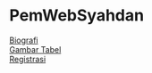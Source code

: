 # PemWebSyahdan

[Biografi ](https://syahdanalfiansyah.github.io/PemWebSyahdan/Biografi/) <br>
[Gambar Tabel ](https://syahdanalfiansyah.github.io/PemWebSyahdan/Tabel/) <br>
[Registrasi ](https://syahdanalfiansyah.github.io/PemWebSyahdan/Registrasi/) <br>
